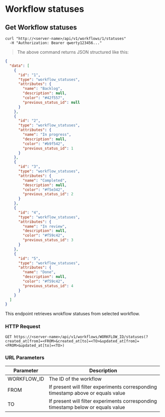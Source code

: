 # Workflow statuses

## Get Workflow statuses

```shell
curl "http://<server-name>/api/v1/workflows/1/statuses"
  -H "Authorization: Bearer qwerty123456..."
```

> The above command returns JSON structured like this:

```json
{
  "data": [
    {
      "id": "1",
      "type": "workflow_statuses",
      "attributes": {
        "name": "Backlog",
        "description": null,
        "color": "#42f557",
        "previous_status_id": null
      }
    },
    {
      "id": "2",
      "type": "workflow_statuses",
      "attributes": {
        "name": "In progress",
        "description": null,
        "color": "#b9f542",
        "previous_status_id": 1
      }
    },
    {
      "id": "3",
      "type": "workflow_statuses",
      "attributes": {
        "name": "Completed",
        "description": null,
        "color": "#f5e342",
        "previous_status_id": 2
      }
    },
    {
      "id": "4",
      "type": "workflow_statuses",
      "attributes": {
        "name": "In review",
        "description": null,
        "color": "#f59c42",
        "previous_status_id": 3
      }
    },
    {
      "id": "5",
      "type": "workflow_statuses",
      "attributes": {
        "name": "Done",
        "description": null,
        "color": "#f59c42",
        "previous_status_id": 4
      }
    }
  ]
}
```

This endpoint retrieves wrokflow statuses from selected workflow.

### HTTP Request

`GET https://<server-name>/api/v1/workflows/WORKFLOW_ID/statuses(?created_at[from]=<FROM>&created_at[to]=<TO>&updated_at[from]=<FROM>&updated_at[to]=<TO>)`

### URL Parameters

| Parameter   | Description                                                                      |
| ----------- | -------------------------------------------------------------------------------- |
| WORKFLOW_ID | The ID of the workflow                                                           |
| FROM        | If present will filter experiments corresponding timestamp above or equals value |
| TO          | If present will filter experiments corresponding timestamp below or equals value |
